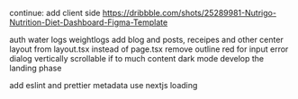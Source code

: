 continue:
add client side
https://dribbble.com/shots/25289981-Nutrigo-Nutrition-Diet-Dashboard-Figma-Template

auth
water logs
weightlogs
add blog and posts, receipes and other
center layout from layout.tsx instead of page.tsx
remove outline red for input error
dialog vertically scrollable if to much content
dark mode
develop the landing phase

add eslint and prettier
metadata
use nextjs loading
